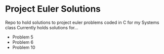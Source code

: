 # Project Euler Solutions
Repo to hold solutions to project euler problems coded in C for my Systems class
Currently holds solutions for...
- Problem 5
- Problem 6
- Problem 10
